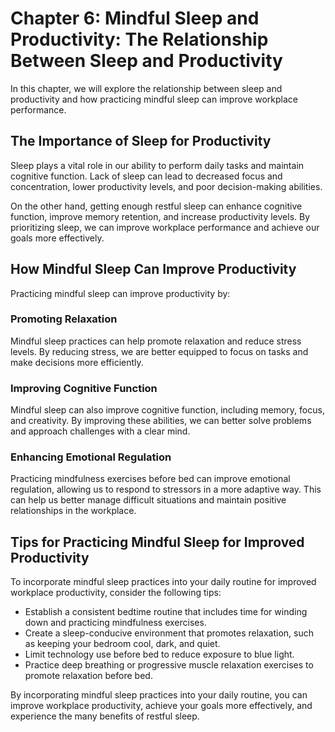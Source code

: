 Chapter 6: Mindful Sleep and Productivity: The Relationship Between Sleep and Productivity
==========================================================================================

In this chapter, we will explore the relationship between sleep and productivity and how practicing mindful sleep can improve workplace performance.

The Importance of Sleep for Productivity
----------------------------------------

Sleep plays a vital role in our ability to perform daily tasks and maintain cognitive function. Lack of sleep can lead to decreased focus and concentration, lower productivity levels, and poor decision-making abilities.

On the other hand, getting enough restful sleep can enhance cognitive function, improve memory retention, and increase productivity levels. By prioritizing sleep, we can improve workplace performance and achieve our goals more effectively.

How Mindful Sleep Can Improve Productivity
------------------------------------------

Practicing mindful sleep can improve productivity by:

### Promoting Relaxation

Mindful sleep practices can help promote relaxation and reduce stress levels. By reducing stress, we are better equipped to focus on tasks and make decisions more efficiently.

### Improving Cognitive Function

Mindful sleep can also improve cognitive function, including memory, focus, and creativity. By improving these abilities, we can better solve problems and approach challenges with a clear mind.

### Enhancing Emotional Regulation

Practicing mindfulness exercises before bed can improve emotional regulation, allowing us to respond to stressors in a more adaptive way. This can help us better manage difficult situations and maintain positive relationships in the workplace.

Tips for Practicing Mindful Sleep for Improved Productivity
-----------------------------------------------------------

To incorporate mindful sleep practices into your daily routine for improved workplace productivity, consider the following tips:

* Establish a consistent bedtime routine that includes time for winding down and practicing mindfulness exercises.
* Create a sleep-conducive environment that promotes relaxation, such as keeping your bedroom cool, dark, and quiet.
* Limit technology use before bed to reduce exposure to blue light.
* Practice deep breathing or progressive muscle relaxation exercises to promote relaxation before bed.

By incorporating mindful sleep practices into your daily routine, you can improve workplace productivity, achieve your goals more effectively, and experience the many benefits of restful sleep.
